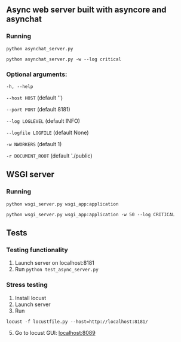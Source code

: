 ## Async web server built with asyncore and asynchat

### Running
```
python asynchat_server.py
```

```
python asynchat_server.py -w --log critical
```
### Optional arguments:
`-h, --help`

`--host HOST` (default '')

`--port PORT` (default 8181)

`--log LOGLEVEL` (default INFO)

`--logfile LOGFILE` (default None)

`-w NWORKERS` (default 1)

`-r DOCUMENT_ROOT` (default './public)

## WSGI server

### Running
```
python wsgi_server.py wsgi_app:application
```
```
python wsgi_server.py wsgi_app:application -w 50 --log CRITICAL
```

## Tests

### Testing functionality
1. Launch server on localhost:8181
2. Run `python test_async_server.py`


### Stress testing
1. Install locust
2. Launch server
3. Run 
```
locust -f locustfile.py --host=http://localhost:8181/
```
5. Go to locust GUI: [localhost:8089](http://localhost:8089/)

